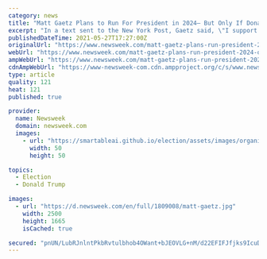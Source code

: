 ```yaml
---
category: news
title: "Matt Gaetz Plans to Run For President in 2024— But Only If Donald Trump Doesn't"
excerpt: "In a text sent to the New York Post, Gaetz said, \"I support Donald Trump for president. I've directly encouraged him to run and he gives me every indication he will.\""
publishedDateTime: 2021-05-27T17:27:00Z
originalUrl: "https://www.newsweek.com/matt-gaetz-plans-run-president-2024-only-if-donald-trump-doesnt-1595562"
webUrl: "https://www.newsweek.com/matt-gaetz-plans-run-president-2024-only-if-donald-trump-doesnt-1595562"
ampWebUrl: "https://www.newsweek.com/matt-gaetz-plans-run-president-2024-only-if-donald-trump-doesnt-1595562?amp=1"
cdnAmpWebUrl: "https://www-newsweek-com.cdn.ampproject.org/c/s/www.newsweek.com/matt-gaetz-plans-run-president-2024-only-if-donald-trump-doesnt-1595562?amp=1"
type: article
quality: 121
heat: 121
published: true

provider:
  name: Newsweek
  domain: newsweek.com
  images:
    - url: "https://smartableai.github.io/election/assets/images/organizations/newsweek.com-50x50.jpg"
      width: 50
      height: 50

topics:
  - Election
  - Donald Trump

images:
  - url: "https://d.newsweek.com/en/full/1809008/matt-gaetz.jpg"
    width: 2500
    height: 1665
    isCached: true

secured: "pnUN/LubRJnlntPkbRvtulbhob4OWant+bJEOVLG+nM/d22EFIFJfjks9IcuDWZQh1YFdNm0n7Txsy9FF17Y4t3D4y7Qn00t1CM3HmmsCPnvGGRSExNUcuZeOdA0hvn2ZA6pwAdoSgylskP626RdwB+xmPtBveAYm9aO5Dxb2qPpa9EmNsIHx+xOCvI7Gfcsk+URzLAJXx0WHRW9u7wkehkFRW0ziq27QQqoFlrNZE6KAieuVgVCh1TSueqPpBQb/Z5UcNpwWIxPmj0GultZJyqEUc32bcYcrIJYVIznQSgKGpS4bSHfAzJSKs243cENnzox8puDYJOeATTsw6CzbDkKp36CO9Hl/UHqygjUl0Q=;XMz4nx28QUhml1AHUiHP6Q=="
---
```


